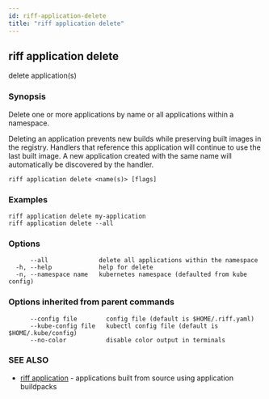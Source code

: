 ```yaml
---
id: riff-application-delete
title: "riff application delete"
---
```

## riff application delete

delete application(s)

### Synopsis

Delete one or more applications by name or all applications within a namespace.

Deleting an application prevents new builds while preserving built images in the
registry. Handlers that reference this application will continue to use the last
built image. A new application created with the same name will automatically be
discovered by the handler.

```
riff application delete <name(s)> [flags]
```

### Examples

```
riff application delete my-application
riff application delete --all
```

### Options

```
      --all              delete all applications within the namespace
  -h, --help             help for delete
  -n, --namespace name   kubernetes namespace (defaulted from kube config)
```

### Options inherited from parent commands

```
      --config file        config file (default is $HOME/.riff.yaml)
      --kube-config file   kubectl config file (default is $HOME/.kube/config)
      --no-color           disable color output in terminals
```

### SEE ALSO

* [riff application](riff_application.md)	 - applications built from source using application buildpacks


